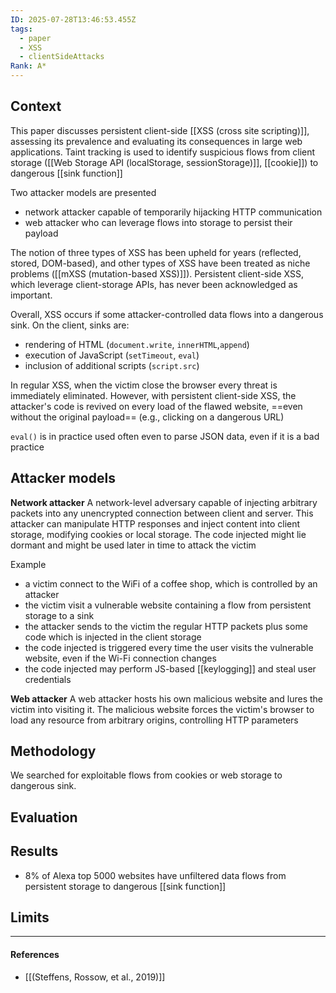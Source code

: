 ```yaml
---
ID: 2025-07-28T13:46:53.455Z
tags:
  - paper
  - XSS
  - clientSideAttacks
Rank: A*
---
```

## Context

This paper discusses persistent client-side [[XSS (cross site scripting)]], assessing its prevalence and evaluating its consequences in large web applications. Taint tracking is used to identify suspicious flows from client storage ([[Web Storage API (localStorage, sessionStorage)]], [[cookie]]) to dangerous [[sink function]]

Two attacker models are presented
- network attacker capable of temporarily hijacking HTTP communication
- web attacker who can leverage flows into storage to persist their payload

The notion of three types of XSS has been upheld for years (reflected, stored, DOM-based), and other types of XSS have been treated as niche problems ([[mXSS (mutation-based XSS)]]). Persistent client-side XSS, which leverage client-storage APIs, has never been acknowledged as important. 

Overall, XSS occurs if some attacker-controlled data flows into a dangerous sink. On the client, sinks are:
- rendering of HTML (`document.write`, `innerHTML`,`append`)
- execution of JavaScript (`setTimeout`, `eval`)
- inclusion of additional scripts (`script.src`)

In regular XSS, when the victim close the browser every threat is immediately eliminated. However, with persistent client-side XSS, the attacker's code is revived on every load of the flawed website, ==even without the original payload== (e.g., clicking on a dangerous URL)

`eval()` is in practice used often even to parse JSON data, even if it is a bad practice

## Attacker models

**Network attacker**
A network-level adversary capable of injecting arbitrary packets into any unencrypted connection between client and server. This attacker can manipulate HTTP responses and inject content into client storage, modifying cookies or local storage. The code injected might lie dormant and might be used later in time to attack the victim

Example
-  a victim connect to the WiFi of a coffee shop, which is controlled by an attacker
- the victim visit a vulnerable website containing a flow from persistent storage to a sink
- the attacker sends to the victim the regular HTTP packets plus some code which is injected in the client storage 
- the code injected is triggered every time the user visits the vulnerable website, even if the Wi-Fi connection changes
- the code injected may perform JS-based [[keylogging]] and steal user credentials

**Web attacker**
A web attacker hosts his own malicious website and lures the victim into visiting it. The malicious website forces the victim's browser to load any resource from arbitrary origins, controlling HTTP parameters

## Methodology

We searched for exploitable flows from cookies or web storage to dangerous sink.

## Evaluation


## Results

- 8% of Alexa top 5000 websites have unfiltered data flows from persistent storage to dangerous [[sink function]]

## Limits



---
#### References
- [[(Steffens, Rossow, et al., 2019)]]
